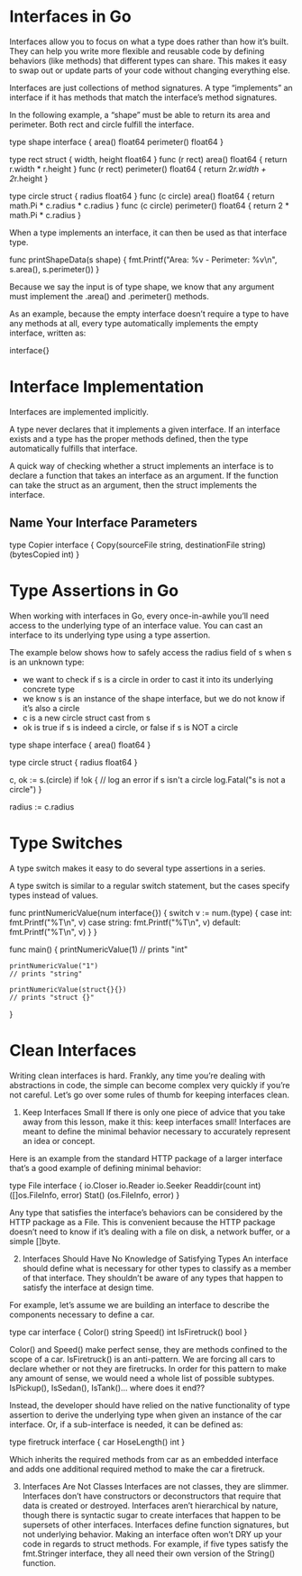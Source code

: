 # Interfaces in Go
Interfaces allow you to focus on what a type does rather than how it’s built. They can help you write more flexible and reusable code by defining behaviors (like methods) that different types can share. This makes it easy to swap out or update parts of your code without changing everything else.

Interfaces are just collections of method signatures. A type “implements” an interface if it has methods that match the interface’s method signatures.

In the following example, a “shape” must be able to return its area and perimeter. Both rect and circle fulfill the interface.

type shape interface {
  area() float64
  perimeter() float64
}

type rect struct {
    width, height float64
}
func (r rect) area() float64 {
    return r.width * r.height
}
func (r rect) perimeter() float64 {
    return 2*r.width + 2*r.height
}

type circle struct {
    radius float64
}
func (c circle) area() float64 {
    return math.Pi * c.radius * c.radius
}
func (c circle) perimeter() float64 {
    return 2 * math.Pi * c.radius
}

When a type implements an interface, it can then be used as that interface type.

func printShapeData(s shape) {
	fmt.Printf("Area: %v - Perimeter: %v\n", s.area(), s.perimeter())
}

Because we say the input is of type shape, we know that any argument must implement the .area() and .perimeter() methods.

As an example, because the empty interface doesn’t require a type to have any methods at all, every type automatically implements the empty interface, written as:

interface{}

# Interface Implementation
Interfaces are implemented implicitly.

A type never declares that it implements a given interface. If an interface exists and a type has the proper methods defined, then the type automatically fulfills that interface.

A quick way of checking whether a struct implements an interface is to declare a function that takes an interface as an argument. If the function can take the struct as an argument, then the struct implements the interface.

## Name Your Interface Parameters
type Copier interface {
  Copy(sourceFile string, destinationFile string) (bytesCopied int)
}

# Type Assertions in Go
When working with interfaces in Go, every once-in-awhile you’ll need access to the underlying type of an interface value. You can cast an interface to its underlying type using a type assertion.

The example below shows how to safely access the radius field of s when s is an unknown type:

- we want to check if s is a circle in order to cast it into its underlying concrete type
- we know s is an instance of the shape interface, but we do not know if it’s also a circle
- c is a new circle struct cast from s
- ok is true if s is indeed a circle, or false if s is NOT a circle

type shape interface {
	area() float64
}

type circle struct {
	radius float64
}

c, ok := s.(circle)
if !ok {
	// log an error if s isn't a circle
	log.Fatal("s is not a circle")
}

radius := c.radius

# Type Switches
A type switch makes it easy to do several type assertions in a series.

A type switch is similar to a regular switch statement, but the cases specify types instead of values.

func printNumericValue(num interface{}) {
	switch v := num.(type) {
	case int:
		fmt.Printf("%T\n", v)
	case string:
		fmt.Printf("%T\n", v)
	default:
		fmt.Printf("%T\n", v)
	}
}

func main() {
	printNumericValue(1)
	// prints "int"

	printNumericValue("1")
	// prints "string"

	printNumericValue(struct{}{})
	// prints "struct {}"
}

# Clean Interfaces
Writing clean interfaces is hard. Frankly, any time you’re dealing with abstractions in code, the simple can become complex very quickly if you’re not careful. Let’s go over some rules of thumb for keeping interfaces clean.

1. Keep Interfaces Small
If there is only one piece of advice that you take away from this lesson, make it this: keep interfaces small! Interfaces are meant to define the minimal behavior necessary to accurately represent an idea or concept.

Here is an example from the standard HTTP package of a larger interface that’s a good example of defining minimal behavior:

type File interface {
    io.Closer
    io.Reader
    io.Seeker
    Readdir(count int) ([]os.FileInfo, error)
    Stat() (os.FileInfo, error)
}

Any type that satisfies the interface’s behaviors can be considered by the HTTP package as a File. This is convenient because the HTTP package doesn’t need to know if it’s dealing with a file on disk, a network buffer, or a simple []byte.

2. Interfaces Should Have No Knowledge of Satisfying Types
An interface should define what is necessary for other types to classify as a member of that interface. They shouldn’t be aware of any types that happen to satisfy the interface at design time.

For example, let’s assume we are building an interface to describe the components necessary to define a car.

type car interface {
	Color() string
	Speed() int
	IsFiretruck() bool
}

Color() and Speed() make perfect sense, they are methods confined to the scope of a car. IsFiretruck() is an anti-pattern. We are forcing all cars to declare whether or not they are firetrucks. In order for this pattern to make any amount of sense, we would need a whole list of possible subtypes. IsPickup(), IsSedan(), IsTank()… where does it end??

Instead, the developer should have relied on the native functionality of type assertion to derive the underlying type when given an instance of the car interface. Or, if a sub-interface is needed, it can be defined as:

type firetruck interface {
	car
	HoseLength() int
}

Which inherits the required methods from car as an embedded interface and adds one additional required method to make the car a firetruck.

3. Interfaces Are Not Classes
Interfaces are not classes, they are slimmer.
Interfaces don’t have constructors or deconstructors that require that data is created or destroyed.
Interfaces aren’t hierarchical by nature, though there is syntactic sugar to create interfaces that happen to be supersets of other interfaces.
Interfaces define function signatures, but not underlying behavior. Making an interface often won’t DRY up your code in regards to struct methods. For example, if five types satisfy the fmt.Stringer interface, they all need their own version of the String() function.
